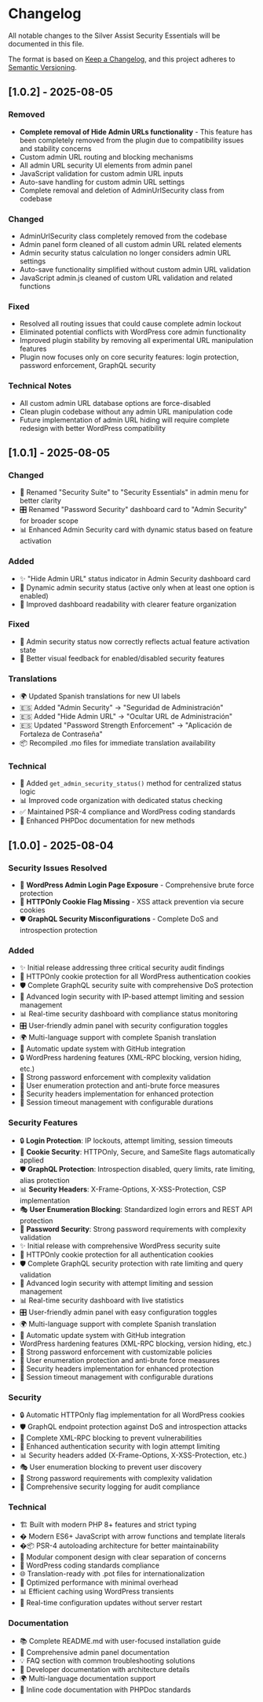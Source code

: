 # Changelog

All notable changes to the Silver Assist Security Essentials will be documented in this file.

The format is based on [Keep a Changelog](https://keepachangelog.com/en/1.0.0/),
and this project adheres to [Semantic Versioning](https://semver.org/spec/v2.0.0.html).

## [1.0.2] - 2025-08-05

### Removed
- **Complete removal of Hide Admin URLs functionality** - This feature has been completely removed from the plugin due to compatibility issues and stability concerns
- Custom admin URL routing and blocking mechanisms
- All admin URL security UI elements from admin panel
- JavaScript validation for custom admin URL inputs
- Auto-save handling for custom admin URL settings
- Complete removal and deletion of AdminUrlSecurity class from codebase

### Changed
- AdminUrlSecurity class completely removed from the codebase
- Admin panel form cleaned of all custom admin URL related elements
- Admin security status calculation no longer considers admin URL settings
- Auto-save functionality simplified without custom admin URL validation
- JavaScript admin.js cleaned of custom URL validation and related functions

### Fixed
- Resolved all routing issues that could cause complete admin lockout
- Eliminated potential conflicts with WordPress core admin functionality
- Improved plugin stability by removing all experimental URL manipulation features
- Plugin now focuses only on core security features: login protection, password enforcement, GraphQL security

### Technical Notes
- All custom admin URL database options are force-disabled
- Clean plugin codebase without any admin URL manipulation code
- Future implementation of admin URL hiding will require complete redesign with better WordPress compatibility

## [1.0.1] - 2025-08-05

### Changed
- 🔧 Renamed "Security Suite" to "Security Essentials" in admin menu for better clarity
- 🎛️ Renamed "Password Security" dashboard card to "Admin Security" for broader scope
- 📊 Enhanced Admin Security card with dynamic status based on feature activation

### Added
- ✨ "Hide Admin URL" status indicator in Admin Security dashboard card
- 🔧 Dynamic admin security status (active only when at least one option is enabled)
- 📝 Improved dashboard readability with clearer feature organization

### Fixed
- 🐛 Admin security status now correctly reflects actual feature activation state
- 🎯 Better visual feedback for enabled/disabled security features

### Translations
- 🌍 Updated Spanish translations for new UI labels
- 🇪🇸 Added "Admin Security" → "Seguridad de Administración"
- 🇪🇸 Added "Hide Admin URL" → "Ocultar URL de Administración"
- 🇪🇸 Updated "Password Strength Enforcement" → "Aplicación de Fortaleza de Contraseña"
- 📦 Recompiled .mo files for immediate translation availability

### Technical
- 🔧 Added `get_admin_security_status()` method for centralized status logic
- 📊 Improved code organization with dedicated status checking
- ✅ Maintained PSR-4 compliance and WordPress coding standards
- 📝 Enhanced PHPDoc documentation for new methods

## [1.0.0] - 2025-08-04

### Security Issues Resolved
- 🔐 **WordPress Admin Login Page Exposure** - Comprehensive brute force protection
- 🍪 **HTTPOnly Cookie Flag Missing** - XSS attack prevention via secure cookies
- 🛡️ **GraphQL Security Misconfigurations** - Complete DoS and introspection protection

### Added
- ✨ Initial release addressing three critical security audit findings
- 🔐 HTTPOnly cookie protection for all WordPress authentication cookies
- 🛡️ Complete GraphQL security suite with comprehensive DoS protection
- 🔑 Advanced login security with IP-based attempt limiting and session management
- 📊 Real-time security dashboard with compliance status monitoring
- 🎛️ User-friendly admin panel with security configuration toggles
- 🌍 Multi-language support with complete Spanish translation
- 🔄 Automatic update system with GitHub integration
- 🔒 WordPress hardening features (XML-RPC blocking, version hiding, etc.)
- 💪 Strong password enforcement with complexity validation
- 🚫 User enumeration protection and anti-brute force measures
- 📧 Security headers implementation for enhanced protection
- 🎯 Session timeout management with configurable durations

### Security Features
- 🔒 **Login Protection**: IP lockouts, attempt limiting, session timeouts
- 🍪 **Cookie Security**: HTTPOnly, Secure, and SameSite flags automatically applied
- 🛡️ **GraphQL Protection**: Introspection disabled, query limits, rate limiting, alias protection
- 📊 **Security Headers**: X-Frame-Options, X-XSS-Protection, CSP implementation
- 🎭 **User Enumeration Blocking**: Standardized login errors and REST API protection
- 🔐 **Password Security**: Strong password requirements with complexity validation
- ✨ Initial release with comprehensive WordPress security suite
- 🔐 HTTPOnly cookie protection for all authentication cookies
- 🛡️ Complete GraphQL security protection with rate limiting and query validation
- 🔑 Advanced login security with attempt limiting and session management
- 📊 Real-time security dashboard with live statistics
- 🎛️ User-friendly admin panel with easy configuration toggles
- 🌍 Multi-language support with complete Spanish translation
- 🔄 Automatic update system with GitHub integration
-  WordPress hardening features (XML-RPC blocking, version hiding, etc.)
- 💪 Strong password enforcement with customizable policies
- 🚫 User enumeration protection and anti-brute force measures
- 📧 Security headers implementation for enhanced protection
- 🎯 Session timeout management with configurable durations

### Security
- 🔒 Automatic HTTPOnly flag implementation for all WordPress cookies
- 🛡️ GraphQL endpoint protection against DoS and introspection attacks
- 🚫 Complete XML-RPC blocking to prevent vulnerabilities
- 🔐 Enhanced authentication security with login attempt limiting
- 📊 Security headers added (X-Frame-Options, X-XSS-Protection, etc.)
- 🎭 User enumeration blocking to prevent user discovery
- 🔑 Strong password requirements with complexity validation
- 📝 Comprehensive security logging for audit compliance

### Technical
- 🏗️ Built with modern PHP 8+ features and strict typing
- � Modern ES6+ JavaScript with arrow functions and template literals
- �📦 PSR-4 autoloading architecture for better maintainability
- 🎯 Modular component design with clear separation of concerns
- 🔧 WordPress coding standards compliance
- 🌐 Translation-ready with .pot files for internationalization
- 🚀 Optimized performance with minimal overhead
- 📊 Efficient caching using WordPress transients
- 🔄 Real-time configuration updates without server restart

### Documentation
- 📚 Complete README.md with user-focused installation guide
- 🎯 Comprehensive admin panel documentation
- 💡 FAQ section with common troubleshooting solutions
- 🔧 Developer documentation with architecture details
- 🌍 Multi-language documentation support
- 📖 Inline code documentation with PHPDoc standards
